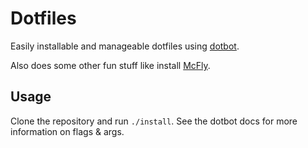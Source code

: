 # Dotfiles
Easily installable and manageable dotfiles using [dotbot](https://github.com/anishathalye/dotbot).

Also does some other fun stuff like install [McFly](https://github.com/cantino/mcfly).

## Usage
Clone the repository and run `./install`. See the dotbot docs for more information on flags & args.
